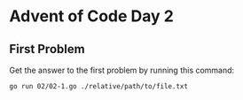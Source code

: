 # Advent of Code Day 2

## First Problem

Get the answer to the first problem by running this command:

```bash
go run 02/02-1.go ./relative/path/to/file.txt
```
